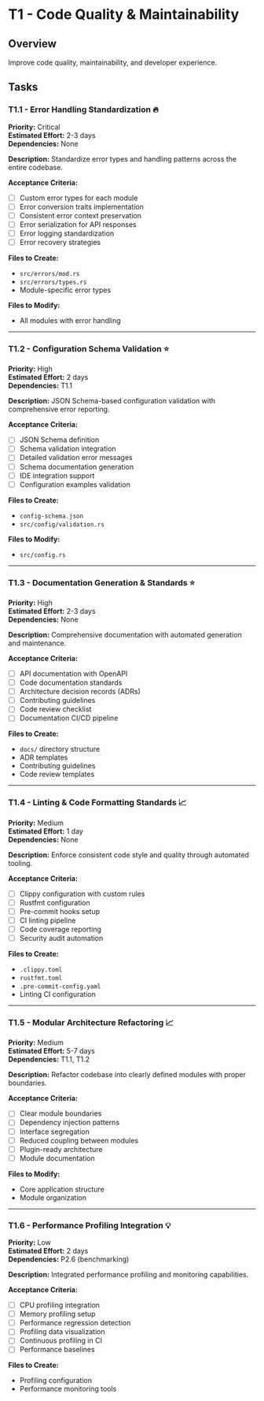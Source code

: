 # T1 - Code Quality & Maintainability

## Overview
Improve code quality, maintainability, and developer experience.

## Tasks

### T1.1 - Error Handling Standardization 🔥
**Priority:** Critical  
**Estimated Effort:** 2-3 days  
**Dependencies:** None  

**Description:**
Standardize error types and handling patterns across the entire codebase.

**Acceptance Criteria:**
- [ ] Custom error types for each module
- [ ] Error conversion traits implementation
- [ ] Consistent error context preservation
- [ ] Error serialization for API responses
- [ ] Error logging standardization
- [ ] Error recovery strategies

**Files to Create:**
- `src/errors/mod.rs`
- `src/errors/types.rs`
- Module-specific error types

**Files to Modify:**
- All modules with error handling

---

### T1.2 - Configuration Schema Validation ⭐
**Priority:** High  
**Estimated Effort:** 2 days  
**Dependencies:** T1.1  

**Description:**
JSON Schema-based configuration validation with comprehensive error reporting.

**Acceptance Criteria:**
- [ ] JSON Schema definition
- [ ] Schema validation integration
- [ ] Detailed validation error messages
- [ ] Schema documentation generation
- [ ] IDE integration support
- [ ] Configuration examples validation

**Files to Create:**
- `config-schema.json`
- `src/config/validation.rs`

**Files to Modify:**
- `src/config.rs`

---

### T1.3 - Documentation Generation & Standards ⭐
**Priority:** High  
**Estimated Effort:** 2-3 days  
**Dependencies:** None  

**Description:**
Comprehensive documentation with automated generation and maintenance.

**Acceptance Criteria:**
- [ ] API documentation with OpenAPI
- [ ] Code documentation standards
- [ ] Architecture decision records (ADRs)
- [ ] Contributing guidelines
- [ ] Code review checklist
- [ ] Documentation CI/CD pipeline

**Files to Create:**
- `docs/` directory structure
- ADR templates
- Contributing guidelines
- Code review templates

---

### T1.4 - Linting & Code Formatting Standards 📈
**Priority:** Medium  
**Estimated Effort:** 1 day  
**Dependencies:** None  

**Description:**
Enforce consistent code style and quality through automated tooling.

**Acceptance Criteria:**
- [ ] Clippy configuration with custom rules
- [ ] Rustfmt configuration
- [ ] Pre-commit hooks setup
- [ ] CI linting pipeline
- [ ] Code coverage reporting
- [ ] Security audit automation

**Files to Create:**
- `.clippy.toml`
- `rustfmt.toml`
- `.pre-commit-config.yaml`
- Linting CI configuration

---

### T1.5 - Modular Architecture Refactoring 📈
**Priority:** Medium  
**Estimated Effort:** 5-7 days  
**Dependencies:** T1.1, T1.2  

**Description:**
Refactor codebase into clearly defined modules with proper boundaries.

**Acceptance Criteria:**
- [ ] Clear module boundaries
- [ ] Dependency injection patterns
- [ ] Interface segregation
- [ ] Reduced coupling between modules
- [ ] Plugin-ready architecture
- [ ] Module documentation

**Files to Modify:**
- Core application structure
- Module organization

---

### T1.6 - Performance Profiling Integration 💡
**Priority:** Low  
**Estimated Effort:** 2 days  
**Dependencies:** P2.6 (benchmarking)  

**Description:**
Integrated performance profiling and monitoring capabilities.

**Acceptance Criteria:**
- [ ] CPU profiling integration
- [ ] Memory profiling setup
- [ ] Performance regression detection
- [ ] Profiling data visualization
- [ ] Continuous profiling in CI
- [ ] Performance baselines

**Files to Create:**
- Profiling configuration
- Performance monitoring tools